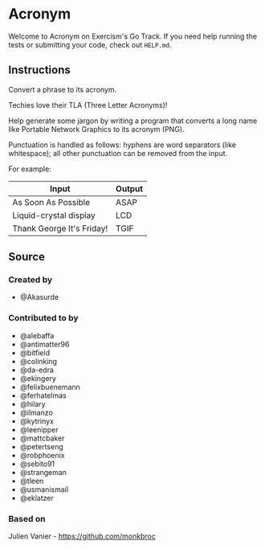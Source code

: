# Acronym

Welcome to Acronym on Exercism's Go Track.
If you need help running the tests or submitting your code, check out `HELP.md`.

## Instructions

Convert a phrase to its acronym.

Techies love their TLA (Three Letter Acronyms)!

Help generate some jargon by writing a program that converts a long name like Portable Network Graphics to its acronym (PNG).

Punctuation is handled as follows: hyphens are word separators (like whitespace); all other punctuation can be removed from the input.

For example:

| Input                     | Output |
| ------------------------- | ------ |
| As Soon As Possible       | ASAP   |
| Liquid-crystal display    | LCD    |
| Thank George It's Friday! | TGIF   |

## Source

### Created by

-   @Akasurde

### Contributed to by

-   @alebaffa
-   @antimatter96
-   @bitfield
-   @colinking
-   @da-edra
-   @ekingery
-   @felixbuenemann
-   @ferhatelmas
-   @hilary
-   @ilmanzo
-   @kytrinyx
-   @leenipper
-   @mattcbaker
-   @petertseng
-   @robphoenix
-   @sebito91
-   @strangeman
-   @tleen
-   @usmanismail
-   @eklatzer

### Based on

Julien Vanier - https://github.com/monkbroc
